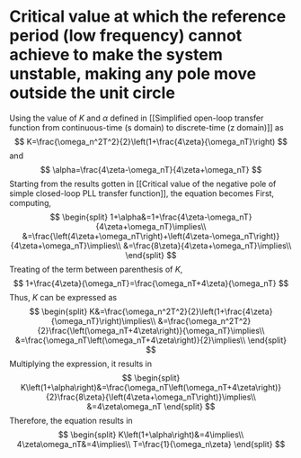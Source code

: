 # Critical value at which the reference period (low frequency) cannot achieve to make the system unstable, making any pole move outside the unit circle

Using the value of $K$ and $\alpha$ defined in [[Simplified open-loop transfer function from continuous-time (s domain) to discrete-time (z domain)]] as 
$$
K=\frac{\omega_n^2T^2}{2}\left(1+\frac{4\zeta}{\omega_nT}\right)
$$
and
$$
\alpha=\frac{4\zeta-\omega_nT}{4\zeta+\omega_nT}
$$
Starting from the results gotten in [[Critical value of the negative pole of simple closed-loop PLL transfer function]], the equation becomes
First, computing,
$$
\begin{split}
1+\alpha&=1+\frac{4\zeta-\omega_nT}{4\zeta+\omega_nT}\implies\\
&=\frac{\left(4\zeta+\omega_nT\right)+\left(4\zeta-\omega_nT\right)}{4\zeta+\omega_nT}\implies\\
&=\frac{8\zeta}{4\zeta+\omega_nT}\implies\\
\end{split}
$$
Treating of the term between parenthesis of $K$,
$$
1+\frac{4\zeta}{\omega_nT}=\frac{\omega_nT+4\zeta}{\omega_nT}
$$
Thus, $K$ can be expressed as
$$
\begin{split}
K&=\frac{\omega_n^2T^2}{2}\left(1+\frac{4\zeta}{\omega_nT}\right)\implies\\
&=\frac{\omega_n^2T^2}{2}\frac{\left(\omega_nT+4\zeta\right)}{\omega_nT}\implies\\
&=\frac{\omega_nT\left(\omega_nT+4\zeta\right)}{2}\implies\\
\end{split}
$$
Multiplying the expression, it results in
$$
\begin{split}
K\left(1+\alpha\right)&=\frac{\omega_nT\left(\omega_nT+4\zeta\right)}{2}\frac{8\zeta}{\left(4\zeta+\omega_nT\right)}\implies\\
&=4\zeta\omega_nT
\end{split}
$$
Therefore, the equation results in
$$
\begin{split}
K\left(1+\alpha\right)&=4\implies\\
4\zeta\omega_nT&=4\implies\\
T=\frac{1}{\omega_n\zeta}
\end{split}
$$
